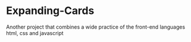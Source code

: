 # Expanding-Cards
Another project that combines a wide practice of the front-end languages ​​html, css and javascript

